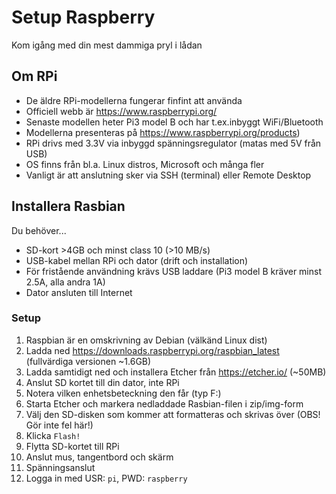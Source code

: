 # Setup Raspberry
Kom igång med din mest dammiga pryl i lådan 

## Om RPi
* De äldre RPi-modellerna fungerar finfint att använda 
* Officiell webb är https://www.raspberrypi.org/
* Senaste modellen heter Pi3 model B och har t.ex.inbyggt WiFi/Bluetooth
* Modellerna presenteras på https://www.raspberrypi.org/products)
* RPi drivs med 3.3V via inbyggd spänningsregulator (matas med 5V från USB)
* OS finns från bl.a. Linux distros, Microsoft och många fler
* Vanligt är att anslutning sker via SSH (terminal) eller Remote Desktop 

## Installera Rasbian
Du behöver...
* SD-kort >4GB och minst class 10 (>10 MB/s)
* USB-kabel mellan RPi och dator (drift och installation)
* För fristående användning krävs USB laddare (Pi3 model B kräver minst 2.5A, alla andra 1A)
* Dator ansluten till Internet

### Setup
1. Raspbian är en omskrivning av Debian (välkänd Linux dist)
2. Ladda ned https://downloads.raspberrypi.org/raspbian_latest (fullvärdiga versionen ~1.6GB) 
3. Ladda samtidigt ned och installera Etcher från https://etcher.io/ (~50MB)
4. Anslut SD kortet till din dator, inte RPi
5. Notera vilken enhetsbeteckning den får (typ F:)
6. Starta Etcher och markera nedladdade Rasbian-filen i zip/img-form
7. Välj den SD-disken som kommer att formatteras och skrivas över (OBS! Gör inte fel här!)
8. Klicka ```Flash!```
9. Flytta SD-kortet till RPi
10. Anslut mus, tangentbord och skärm
11. Spänningsanslut
12. Logga in med USR: ```pi```, PWD: ```raspberry```
